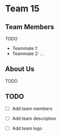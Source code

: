 # Team 15

## Team Members

TODO

- Teammate 1:
- Teammate 2:
...

## About Us

TODO

## TODO

- [ ] Add team members
- [ ] Add team description
- [ ] Add team logo

